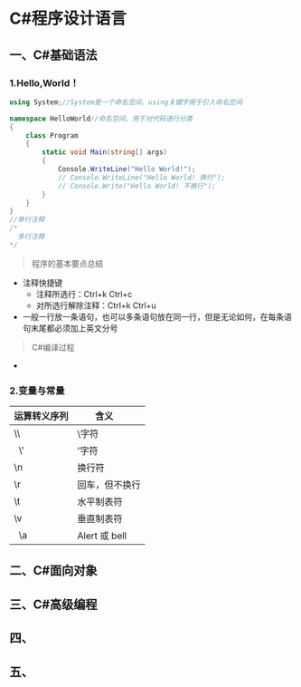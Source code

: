 # C#程序设计语言

## 一、C#基础语法

### 1.Hello,World！

```c#
using System;//System是一个命名空间，using关键字用于引入命名空间

namespace HelloWorld//命名空间，用于对代码进行分类
{
    class Program
    {
        static void Main(string[] args)
        {
            Console.WriteLine("Hello World!");
            // Console.WriteLine("Hello World! 换行");
            // Console.Write("Hello World! 不换行");
        }
    }
}
//单行注释
/*
  多行注释
*/
```
> 程序的基本要点总结
* 注释快捷键
  * 注释所选行：Ctrl+k Ctrl+c
  * 对所选行解除注释：Ctrl+k Ctrl+u
* 一般一行放一条语句，也可以多条语句放在同一行，但是无论如何，在每条语句末尾都必须加上英文分号
> C#编译过程
* 

### 2.变量与常量


|运算转义序列| 含义          |
|-----------|--------------|
|   \\\     | \\字符        |
|   \\'     | '字符         |
|   \\n     | 换行符        |
|   \\r     | 回车，但不换行 |
|   \\t     | 水平制表符     |
|   \\v     | 垂直制表符     |
|   \\a     | Alert 或 bell |


## 二、C#面向对象

## 三、C#高级编程

## 四、

## 五、